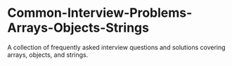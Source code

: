 # Common-Interview-Problems-Arrays-Objects-Strings
A collection of frequently asked interview questions and solutions covering arrays, objects, and strings. 
